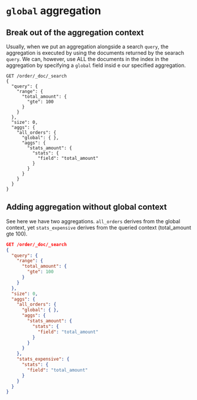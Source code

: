 # `global` aggregation

## Break out of the aggregation context

Usually, when we put an aggregation alongside a search `query`, the aggregation is executed by using the documents returned by the searach `query`. We can, however, use ALL the documents in the index in the aggregation by specifying a `global` field insid e our specified aggregation.

```
GET /order/_doc/_search
{
  "query": {
    "range": {
      "total_amount": {
        "gte": 100
      }
    }
  },
  "size": 0,
  "aggs": {
    "all_orders": {
      "global": { },
      "aggs": {
        "stats_amount": {
          "stats": {
            "field": "total_amount"
          }
        }
      }
    }
  }
}
```

## Adding aggregation without global context

See here we have two aggregations.  `all_orders` derives from the global context, yet `stats_expensive` derives from the queried context (total_amount gte 100).

```json
GET /order/_doc/_search
{
  "query": {
    "range": {
      "total_amount": {
        "gte": 100
      }
    }
  },
  "size": 0,
  "aggs": {
    "all_orders": {
      "global": { },
      "aggs": {
        "stats_amount": {
          "stats": {
            "field": "total_amount"
          }
        }
      }
    },
    "stats_expensive": {
      "stats": {
        "field": "total_amount"
      }
    }
  }
}
```